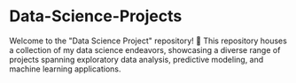 # Data-Science-Projects
Welcome to the "Data Science Project" repository! 🚀  This repository houses a collection of my data science endeavors, showcasing a diverse range of projects spanning exploratory data analysis, predictive modeling, and machine learning applications.  
